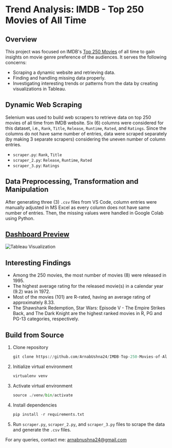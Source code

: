 # Trend Analysis: IMDB - Top 250 Movies of All Time

## Overview
This project was focused on IMDB's [Top 250 Movies](https://www.imdb.com/chart/top/?ref_=nv_mv_250) of all time to gain insights on movie genre preference of the audiences. It serves the following concerns:
* Scraping a dynamic website and retrieving data.
* Finding and handling missing data properly.
* Investigating interesting trends or patterns from the data by creating visualizations in Tableau.

## Dynamic Web Scraping
Selenium was used to build web scrapers to retrieve data on top 250 movies of all time from IMDB website. Six (6) columns were considered for this dataset, i.e., `Rank`, `Title`, `Release`, `Runtime`, `Rated`, and `Ratings`. Since the columns do not have same number of entries, data were scraped separately (by making 3 separate scrapers) considering the uneven number of column entries.
* `scraper.py`: `Rank`, `Title`
* `scraper_2.py`: `Release`, `Runtime`, `Rated`
* `scraper_3.py`: `Ratings`

## Data Preprocessing, Transformation and Manipulation
After generating three (3) `.csv` files from VS Code, column entries were manually adjusted in MS Excel as every column does not have same number of entries. Then, the missing values were handled in Google Colab using Python.

## [Dashboard Preview](https://public.tableau.com/app/profile/arnab.naha.ushna/viz/Top250IMDBMovies_17382266796240/Top250IMDBMovies)
![Tableau Visualization](https://github.com/ArnabUshna24/IMDB-Top-250-Movies-of-All-Time/blob/main/dashboard_screenshot.jpg)

## Interesting Findings
* Among the 250 movies, the most number of movies (8) were released in 1995.
* The highest average rating for the released movie(s) in a calendar year (9.2) was in 1972.
* Most of the movies (101) are R-rated, having an average rating of approximately 8.33.
* The Shawshank Redemption, Star Wars: Episode V - The Empire Strikes Back, and The Dark Knight are the highest ranked movies in R, PG and PG-13 categories, respectively.

## Build from Source
1. Clone repository
   ```python
   git clone https://github.com/ArnabUshna24/IMDB-Top-250-Movies-of-All-Time.git
2. Initialize virtual environment
   ```python
   virtualenv venv
3. Activate virtual environment
   ```python
   source ./venv/bin/activate
4. Install dependencies
   ```python
   pip install -r requirements.txt
5. Run `scraper.py`, `scraper_2.py`, and `scraper_3.py` files to scrape the data and generate the `.csv` files.


For any queries, contact me: arnabnushna24@gmail.com

